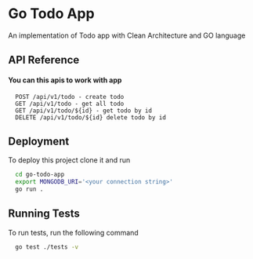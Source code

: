 
# Go Todo App

An implementation of Todo app with Clean Architecture and GO language

## API Reference

#### You can this apis to work with app

```http
  POST /api/v1/todo - create todo
  GET /api/v1/todo - get all todo
  GET /api/v1/todo/${id} - get todo by id 
  DELETE /api/v1/todo/${id} delete todo by id
```

## Deployment

To deploy this project clone it and run

```bash
  cd go-todo-app
  export MONGODB_URI='<your connection string>'
  go run .
```

## Running Tests

To run tests, run the following command

```bash
  go test ./tests -v
```